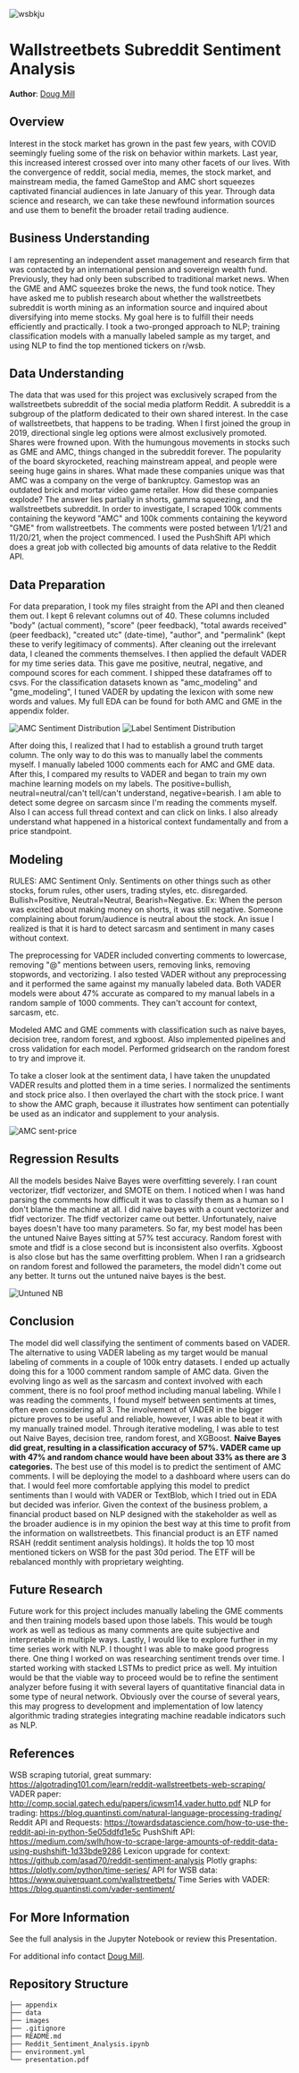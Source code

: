 ![wsbkju](./images/wsbkju.png)



# Wallstreetbets Subreddit Sentiment Analysis

**Author**: [Doug Mill](mailto:douglas_mill@live.com)

## Overview 

Interest in the stock market has grown in the past few years, with COVID seemingly fueling some of the risk on behavior within markets. Last year, this increased interest crossed over into many other facets of our lives. With the convergence of reddit, social media, memes, the stock market, and mainstream media, the famed GameStop and AMC short squeezes captivated financial audiences in late January of this year. Through data science and research, we can take these newfound information sources and use them to benefit the broader retail trading audience.

## Business Understanding

I am representing an independent asset management and research firm that was contacted by an international pension and sovereign wealth fund. Previously, they had only been subscribed to traditional market news. When the GME and AMC squeezes broke the news, the fund took notice. They have asked me to publish research about whether the wallstreetbets subreddit is worth mining as an information source and inquired about diversifying into meme stocks. My goal here is to fulfill their needs efficiently and practically. I took a two-pronged approach to NLP; training classification models with a manually labeled sample as my target, and using NLP to find the top mentioned tickers on r/wsb. 

## Data Understanding

The data that was used for this project was exclusively scraped from the wallstreetbets subreddit of the social media platform Reddit. A subreddit is a subgroup of the platform dedicated to their own shared interest. In the case of wallstreetbets, that happens to be trading. When I first joined the group in 2019, directional single leg options were almost exclusively promoted. Shares were frowned upon. With the humungous movements in stocks such as GME and AMC, things changed in the subreddit forever. The popularity of the board skyrocketed, reaching mainstream appeal, and people were seeing huge gains in shares. What made these companies unique was that AMC was a company on the verge of bankruptcy. Gamestop was an outdated brick and mortar video game retailer. How did these companies explode? The answer lies partially in shorts, gamma squeezing, and the wallstreetbets subreddit. In order to investigate, I scraped 100k comments containing the keyword "AMC" and 100k comments containing the keyword "GME" from wallstreetbets. The comments were posted between 1/1/21 and 11/20/21, when the project commenced. I used the PushShift API which does a great job with collected big amounts of data relative to the Reddit API.

## Data Preparation

For data preparation, I took my files straight from the API and then cleaned them out. I kept 6 relevant columns out of 40. These columns included "body" (actual comment), "score" (peer feedback), "total awards received" (peer feedback), "created utc" (date-time), "author", and "permalink" (kept these to verify legitimacy of comments). After cleaning out the irrelevant data, I cleaned the comments themselves. I then applied the default VADER for my time series data. This gave me positive, neutral, negative, and compound scores for each comment. I shipped these dataframes off to csvs. For the classification datasets known as "amc_modeling" and "gme_modeling", I tuned VADER by updating the lexicon with some new words and values. My full EDA can be found for both AMC and GME in the appendix folder.

![AMC Sentiment Distribution](./images/VaderAMC.png) ![Label Sentiment Distribution](./images/AMClabeledDist.png)

After doing this, I realized that I had to establish a ground truth target column. The only way to do this was to manually label the comments myself. I manually labeled 1000 comments each for AMC and GME data. After this, I compared my results to VADER and began to train my own machine learning models on my labels. The positive=bullish, neutral=neutral/can't tell/can't understand, negative=bearish. I am able to detect some degree on sarcasm since I'm reading the comments myself. Also I can access full thread context and can click on links. I also already understand what happened in a historical context fundamentally and from a price standpoint.
## Modeling

RULES: AMC Sentiment Only. Sentiments on other things such as other stocks, forum rules, other users, trading styles, etc. disregarded. Bullish=Positive, Neutral=Neutral, Bearish=Negative. Ex: When the person was excited about making money on shorts, it was still negative. Someone complaining about forum/audience is neutral about the stock. An issue I realized is that it is hard to detect sarcasm and sentiment in many cases without context.

The preprocessing for VADER included converting comments to lowercase, removing "@" mentions between users, removing links, removing stopwords, and vectorizing. I also tested VADER without any preprocessing and it performed the same against my manually labeled data. Both VADER models were about 47% accurate as compared to my manual labels in a random sample of 1000 comments. They can't account for context, sarcasm, etc.

Modeled AMC and GME comments with classification such as naive bayes, decision tree, random forest, and xgboost. Also implemented pipelines and cross validation for each model. Performed gridsearch on the random forest to try and improve it.

To take a closer look at the sentiment data, I have taken the unupdated VADER results and plotted them in a time series. I normalized the sentiments and stock price also. I then overlayed the chart with the stock price. I want to show the AMC graph, because it illustrates how sentiment can potentially be used as an indicator and supplement to your analysis.

![AMC sent-price](./images/amc_sentprice_ma.png)

## Regression Results

All the models besides Naive Bayes were overfitting severely. I ran count vectorizer, tfidf vectorizer, and SMOTE on them. I noticed when I was hand parsing the comments how difficult it was to classify them as a human so I don't blame the machine at all. I did naive bayes with a count vectorizer and tfidf vectorizer. The tfidf vectorizer came out better. Unfortunately, naive bayes doesn't have too many parameters. So far, my best model has been the untuned Naive Bayes sitting at 57% test accuracy. Random forest with smote and tfidf is a close second but is inconsistent also overfits. Xgboost is also close but has the same overfitting problem. When I ran a gridsearch on random forest and followed the parameters, the model didn't come out any better. It turns out the untuned naive bayes is the best.

![Untuned NB](./images/mnb.png)


## Conclusion

The model did well classifying the sentiment of comments based on VADER. The alternative to using VADER labeling as my target would be manual labeling of comments in a couple of 100k entry datasets. I ended up actually doing this for a 1000 comment random sample of AMC data. Given the evolving lingo as well as the sarcasm and context involved with each comment, there is no fool proof method including manual labeling. While I was reading the comments, I found myself between sentiments at times, often even considering all 3. The involvement of VADER in the bigger picture proves to be useful and reliable, however, I was able to beat it with my manually trained model.
Through iterative modeling, I was able to test out Naive Bayes, decision tree, random forest, and XGBoost. **Naive Bayes did great, resulting in a classification accuracy of 57%. VADER came up with 47% and random chance would have been about 33% as there are 3 categories.**
The best use of this model is to predict the sentiment of AMC comments. I will be deploying the model to a dashboard where users can do that. I would feel more comfortable applying this model to predict sentiments than I would with VADER or TextBlob, which I tried out in EDA but decided was inferior.
Given the context of the business problem, a financial product based on NLP designed with the stakeholder as well as the broader audience is in my opinion the best way at this time to profit from the information on wallstreetbets. This financial product is an ETF named RSAH (reddit sentiment analysis holdings). It holds the top 10 most mentioned tickers on WSB for the past 30d period. The ETF will be rebalanced monthly with proprietary weighting.

## Future Research

Future work for this project includes manually labeling the GME comments and then training models based upon those labels. This would be tough work as well as tedious as many comments are quite subjective and interpretable in multiple ways.
Lastly, I would like to explore further in my time series work with NLP. I thought I was able to make good progress there. One thing I worked on was researching sentiment trends over time. I started working with stacked LSTMs to predict price as well. My intuition would be that the viable way to proceed would be to refine the sentiment analyzer before fusing it with several layers of quantitative financial data in some type of neural network.
Obviously over the course of several years, this may progress to development and implementation of low latency algorithmic trading strategies integrating machine readable indicators such as NLP.

## References

WSB scraping tutorial, great summary: https://algotrading101.com/learn/reddit-wallstreetbets-web-scraping/
VADER paper: http://comp.social.gatech.edu/papers/icwsm14.vader.hutto.pdf
NLP for trading: https://blog.quantinsti.com/natural-language-processing-trading/
Reddit API and Requests: https://towardsdatascience.com/how-to-use-the-reddit-api-in-python-5e05ddfd1e5c
PushShift API: https://medium.com/swlh/how-to-scrape-large-amounts-of-reddit-data-using-pushshift-1d33bde9286
Lexicon upgrade for context: https://github.com/asad70/reddit-sentiment-analysis
Plotly graphs: https://plotly.com/python/time-series/
API for WSB data: https://www.quiverquant.com/wallstreetbets/
Time Series with VADER: https://blog.quantinsti.com/vader-sentiment/

## For More Information

See the full analysis in the Jupyter Notebook or review this Presentation.

For additional info contact [Doug Mill](mailto:douglas_mill@live.com).

## Repository Structure

```
├── appendix
├── data
├── images
├── .gitignore
├── README.md
├── Reddit_Sentiment_Analysis.ipynb
├── environment.yml
└── presentation.pdf
